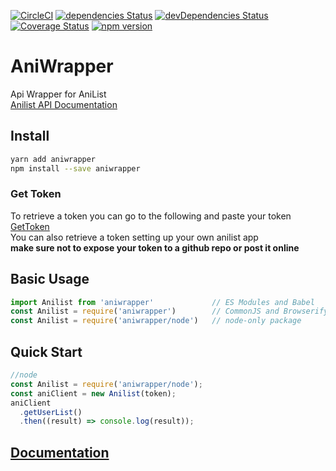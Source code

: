 [![CircleCI](https://circleci.com/gh/bote795/AniWrapper.svg?style=shield&circle-token=ce2f33360f50fe15289d265ebcbdf06f32f21360)](https://circleci.com/gh/bote795/AniWrapper)
[![dependencies Status](https://david-dm.org/bote795/AniWrapper/status.svg)](https://david-dm.org/bote795/AniWrapper)
[![devDependencies Status](https://david-dm.org/bote795/AniWrapper/dev-status.svg)](https://david-dm.org/bote795/AniWrapper?type=dev)
[![Coverage Status](https://coveralls.io/repos/github/bote795/AniWrapper/badge.svg?branch=master)](https://coveralls.io/github/bote795/AniWrapper?branch=master)
[![npm version](https://badge.fury.io/js/aniwrapper.svg)](https://badge.fury.io/js/aniwrapper)
# AniWrapper
Api Wrapper for AniList   
[Anilist API Documentation](https://anilist.gitbooks.io/anilist-apiv2-docs/)

## Install
 ```sh
yarn add aniwrapper
npm install --save aniwrapper
```


### Get Token
To retrieve a token you can go to the following and paste your token     
[GetToken](https://anilist.co/api/v2/oauth/authorize?client_id=673&response_type=token)    
You can also retrieve a token setting up your own anilist app   
<b>make sure not to expose your token to a github repo or post it online</b>

## Basic Usage
```js
import Anilist from 'aniwrapper'             // ES Modules and Babel
const Anilist = require('aniwrapper')        // CommonJS and Browserify
const Anilist = require('aniwrapper/node')   // node-only package
```
## Quick Start
```js
//node
const Anilist = require('aniwrapper/node');
const aniClient = new Anilist(token);
aniClient
  .getUserList()
  .then((result) => console.log(result));
```
## [Documentation](http://nicolasbotello.com/AniWrapper/)

